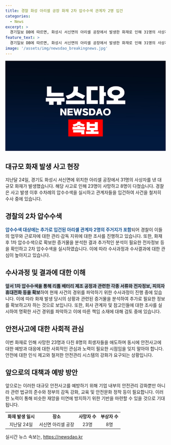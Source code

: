 ```yaml
---
title: 경찰 화성 아리셀 공장 화재 2차 압수수색 관계자 2명 입건
categories:
  - News
excerpt: >
  경기일보 DB에 따르면, 화성시 서신면의 아리셀 공장에서 발생한 화재로 인해 31명의 사상자가 발생했다. 경찰은 이에 대한 2차 압수수색을 실시했고, 이번에는 아리셀 관계자 2명의 주거지도 포함돼 수색 대상으로 삼았다. 경찰은 1차 압수수색에서 추가로 분석이 필요한 전자정보 등을 확인하고 2차 압수수색을 진행했다고 밝혔다. 이와 더불어 화재 이후 총 6명이 입건되고 69명의 참고인을 조사했으며, 이들은 업무상과실치사상 혐의를 받고 있다. 지난달 24일 발생한 화재 사고는 23명이 사망하고 8명이 다쳤다.
feature_text: >
  경기일보 DB에 따르면, 화성시 서신면의 아리셀 공장에서 발생한 화재로 인해 31명의 사상자가 발생했다. 경찰은 이에 대한 2차 압수수색을 실시했고, 이번에는 아리셀 관계자 2명의 주거지도 포함돼 수색 대상으로 삼았다. 경찰은 1차 압수수색에서 추가로 분석이 필요한 전자정보 등을 확인하고 2차 압수수색을 진행했다고 밝혔다. 이와 더불어 화재 이후 총 6명이 입건되고 69명의 참고인을 조사했으며, 이들은 업무상과실치사상 혐의를 받고 있다. 지난달 24일 발생한 화재 사고는 23명이 사망하고 8명이 다쳤다.
image: '/assets/img/newsdao_breakingnews.jpg'
---
```


<p><img src="/assets/img/newsdao_breakingnews.jpg" alt="ranknews 속보" /></p>

<h2 data-ke-size="size26">대규모 화재 발생 사고 현장</h2>

<p data-ke-size="size16">지난달 24일, 경기도 화성시 서신면에 위치한 아리셀 공장에서 31명의 사상자를 낸 대규모 화재가 발생했습니다. 해당 사고로 인해 23명이 사망하고 8명이 다쳤습니다. 경찰은 사고 발생 이후 수차례의 압수수색을 실시하고 관계자들을 입건하여 사건을 철저히 수사 중에 있습니다.</p>

<h2 data-ke-size="size26">경찰의 2차 압수수색</h2>

<p data-ke-size="size16"><b><span style="color: #1a5490;">압수수색 대상에는 추가로 입건된 아리셀 관계자 2명의 주거지가 포함</span></b>되어 경찰이 이들의 업무와 근로자에 대한 관리·감독 지위에 대한 조사를 진행하고 있습니다. 또한, 화재 후 1차 압수수색으로 확보한 증거물을 분석한 결과 추가적인 분석이 필요한 전자정보 등을 확인하고 2차 압수수색을 실시하였습니다. 이에 따라 수사과정과 수사결과에 대한 관심이 높아지고 있습니다.</p>

<h2 data-ke-size="size26">수사과정 및 결과에 대한 이해</h2>

<p data-ke-size="size16"><b><span style="background-color: #21538527;">앞서 1차 압수수색을 통해 리튬 배터리 제조 공정과 관련한 각종 서류와 전자정보, 피의자 휴대전화 등을 확보</span></b>하여 현재 사건의 경위를 파악하기 위한 수사과정이 진행 중에 있습니다. 이에 따라 화재 발생 당시의 상황과 관련된 증거물을 분석하여 추가로 필요한 정보를 확보하고자 하는 것으로 보입니다. 또한, 회사 관계자 및 참고인들에 대한 조사를 실시하여 명확한 사건 경위를 파악하고 이에 따른 책임 소재에 대해 검토 중에 있습니다.</p>

<h2 data-ke-size="size26">안전사고에 대한 사회적 관심</h2>

<p data-ke-size="size16">이번 화재로 인해 사망한 23명과 다친 8명의 희생자들을 애도하며 동시에 안전사고에 대한 예방과 대응에 대한 사회적인 관심과 노력이 필요한 시점임을 잊지 말아야 합니다. 안전에 대한 인식 제고와 철저한 안전관리 시스템의 강화가 요구되는 상황입니다.</p>

<h2 data-ke-size="size26">앞으로의 대책과 예방 방안</h2>

<p data-ke-size="size16">앞으로는 이러한 대규모 안전사고를 예방하기 위해 기업 내부의 안전관리 강화뿐만 아니라 관련 법규의 준수와 정부의 감독 강화, 교육 및 안전문화 정착 등이 필요합니다. 이러한 노력이 통해 비슷한 재앙을 미연에 방지하기 위한 기반을 마련할 수 있을 것으로 기대됩니다.</p>

<table>
    <tbody>
        <tr>
            <td style="text-align: center; height: 17px;"><b>화재 발생 일시</b></td>
            <td style="text-align: center; height: 17px;"><b>장소</b></td>
            <td style="text-align: center; height: 17px;"><b>사망자 수</b></td>
            <td style="text-align: center; height: 17px;"><b>부상자 수</b></td>
        </tr>
        <tr>
            <td style="text-align: center; height: 17px;">지난달 24일</td>
            <td style="text-align: center; height: 17px;">서신면 아리셀 공장</td>
            <td style="text-align: center; height: 17px;">23명</td>
            <td style="text-align: center; height: 17px;">8명</td>
        </tr>
    </tbody>
</table>
실시간 뉴스 속보는, <a href="https://newsdao.kr" rel="dofollow">https://newsdao.kr</a>


